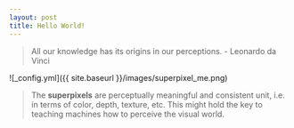 ```yaml
---
layout: post
title: Hello World!
---
```


> All our knowledge has its origins in our perceptions. - Leonardo da Vinci
 

![_config.yml]({{ site.baseurl }}/images/superpixel_me.png)


> The **superpixels** are perceptually meaningful and consistent unit, i.e. in terms of color, depth, texture, etc. This might hold the key to teaching machines how to perceive the visual world. 

